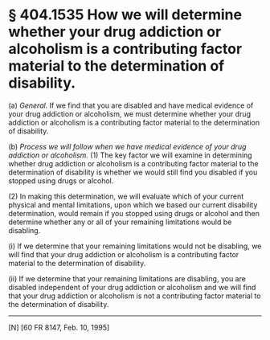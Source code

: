 # § 404.1535   How we will determine whether your drug addiction or alcoholism is a contributing factor material to the determination of disability.

(a) *General.* If we find that you are disabled and have medical evidence of your drug addiction or alcoholism, we must determine whether your drug addiction or alcoholism is a contributing factor material to the determination of disability.


(b) *Process we will follow when we have medical evidence of your drug addiction or alcoholism.* (1) The key factor we will examine in determining whether drug addiction or alcoholism is a contributing factor material to the determination of disability is whether we would still find you disabled if you stopped using drugs or alcohol.


(2) In making this determination, we will evaluate which of your current physical and mental limitations, upon which we based our current disability determination, would remain if you stopped using drugs or alcohol and then determine whether any or all of your remaining limitations would be disabling.


(i) If we determine that your remaining limitations would not be disabling, we will find that your drug addiction or alcoholism is a contributing factor material to the determination of disability.


(ii) If we determine that your remaining limitations are disabling, you are disabled independent of your drug addiction or alcoholism and we will find that your drug addiction or alcoholism is not a contributing factor material to the determination of disability.



---

[N] [60 FR 8147, Feb. 10, 1995]




